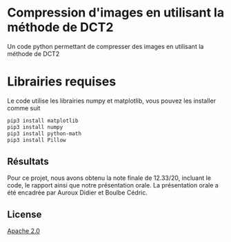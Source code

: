 # Compression d'images en utilisant la méthode de DCT2
Un code python permettant de compresser des images en utilisant la méthode de DCT2
# Librairies requises
Le code utilise les librairies numpy et matplotlib, vous pouvez les installer comme suit 
```bash
pip3 install matplotlib
pip3 install numpy
pip3 install python-math
pip3 install Pillow
```
## Résultats
Pour ce projet, nous avons obtenu la note finale de 12.33/20, incluant le code, le rapport ainsi que notre présentation orale. La présentation orale a été encadrée par Auroux Didier et Boulbe Cédric.

## License
[Apache 2.0](https://choosealicense.com/licenses/apache-2.0/)
